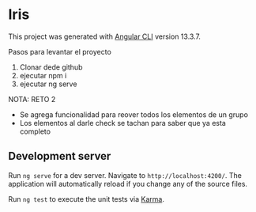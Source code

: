 # Iris

This project was generated with [Angular CLI](https://github.com/angular/angular-cli) version 13.3.7.

Pasos para levantar el proyecto

1. Clonar dede github
2. ejecutar npm i
3. ejecutar ng serve


NOTA: RETO 2
- Se agrega funcionalidad para reover todos los elementos de un grupo
- Los elementos al darle check se tachan para saber que ya esta completo

## Development server

Run `ng serve` for a dev server. Navigate to `http://localhost:4200/`. The application will automatically reload if you change any of the source files.

Run `ng test` to execute the unit tests via [Karma](https://karma-runner.github.io).

